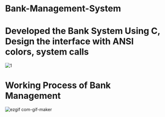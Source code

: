 # Bank-Management-System
 
# Developed the Bank System Using C, Design the interface with ANSI colors, system calls 
    
   ![1](https://user-images.githubusercontent.com/69209797/134819894-5e688a45-dc4d-40e4-b86b-4e38be6a8f02.png)


 
# Working Process of Bank Management
  
   ![ezgif com-gif-maker](https://user-images.githubusercontent.com/69209797/134819900-e2fcf890-8d84-4729-a614-5965db6cefcc.gif)
